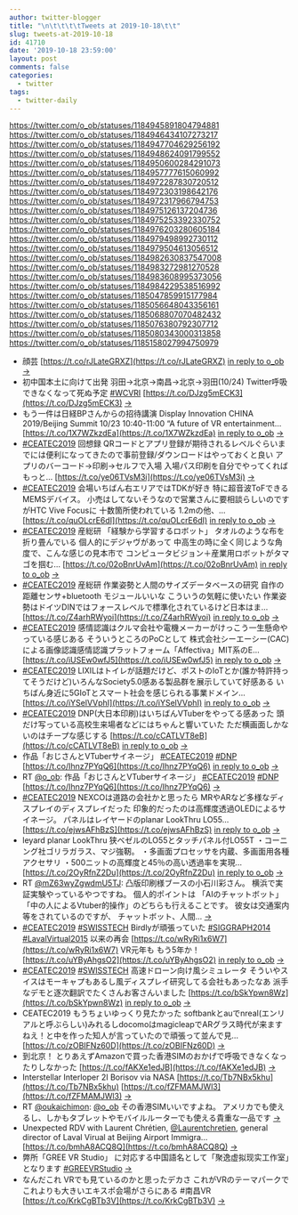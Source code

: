 ```yaml
---
author: twitter-blogger
title: "\n\t\t\t\tTweets at 2019-10-18\t\t"
slug: tweets-at-2019-10-18
id: 41710
date: '2019-10-18 23:59:00'
layout: post
comments: false
categories:
  - twitter
tags:
  - twitter-daily
---
```


https://twitter.com/o_ob/statuses/1184945891804794881 https://twitter.com/o_ob/statuses/1184946434107273217 https://twitter.com/o_ob/statuses/1184947704629256192 https://twitter.com/o_ob/statuses/1184948624091799552 https://twitter.com/o_ob/statuses/1184950600284291073 https://twitter.com/o_ob/statuses/1184957777615060992 https://twitter.com/o_ob/statuses/1184972287830720512 https://twitter.com/o_ob/statuses/1184972303198642176 https://twitter.com/o_ob/statuses/1184972317966794753 https://twitter.com/o_ob/statuses/1184975126137204736 https://twitter.com/o_ob/statuses/1184975253392330752 https://twitter.com/o_ob/statuses/1184976203280605184 https://twitter.com/o_ob/statuses/1184979498992730112 https://twitter.com/o_ob/statuses/1184979504613056512 https://twitter.com/o_ob/statuses/1184982630837547008 https://twitter.com/o_ob/statuses/1184983272981270528 https://twitter.com/o_ob/statuses/1184983608995373056 https://twitter.com/o_ob/statuses/1184984229538516992 https://twitter.com/o_ob/statuses/1185047859915177984 https://twitter.com/o_ob/statuses/1185056648043356161 https://twitter.com/o_ob/statuses/1185068807070482432 https://twitter.com/o_ob/statuses/1185076380792307712 https://twitter.com/o_ob/statuses/1185080343000313858 https://twitter.com/o_ob/statuses/1185158027994750979  

*   顔芸 [https://t.co/rJLateGRXZ](https://t.co/rJLateGRXZ) [in reply to o_ob](https://twitter.com/o_ob/statuses/1184828429666942976) [->](https://twitter.com/o_ob/statuses/1184945891804794881)
*   初中国本土に向けて出発 羽田→北京→南昌→北京→羽田(10/24) Twitter呼吸できなくなって死ぬ予定 [#WCVRI](https://twitter.com/search?q=%23WCVRI&src=hash) [https://t.co/DJzg5mECK3](https://t.co/DJzg5mECK3) [->](https://twitter.com/o_ob/statuses/1184946434107273217)
*   もう一件は日経BPさんからの招待講演 Display Innovation CHINA 2019/Beijing Summit 10/23 10:40-11:00 “A future of VR entertainment… [https://t.co/1X7WZkzdEa](https://t.co/1X7WZkzdEa) [in reply to o_ob](https://twitter.com/o_ob/statuses/1184946434107273217) [->](https://twitter.com/o_ob/statuses/1184947704629256192)
*   [#CEATEC2019](https://twitter.com/search?q=%23CEATEC2019&src=hash) 回想録 QRコードとアプリ登録が期待されるレベルぐらいまでには便利になってきたので事前登録/ダウンロードはやっておくと良い アプリのバーコード→印刷→セルフで入場 入場パス印刷を自分でやってくればもっと… [https://t.co/ye06TVsM3i](https://t.co/ye06TVsM3i) [->](https://twitter.com/o_ob/statuses/1184948624091799552)
*   [#CEATEC2019](https://twitter.com/search?q=%23CEATEC2019&src=hash) 会場いちばん右エリアではTDKが好き 特に超音波ToFできるMEMSデバイス。 小売はしてないそうなので営業さんに要相談らしいのですがHTC Vive Focusに 十数箇所使われている 1.2mの他、… [https://t.co/quOLcrE6dI](https://t.co/quOLcrE6dI) [in reply to o_ob](https://twitter.com/o_ob/statuses/1184948624091799552) [->](https://twitter.com/o_ob/statuses/1184950600284291073)
*   [#CEATEC2019](https://twitter.com/search?q=%23CEATEC2019&src=hash) 産総研 「経験から学習するロボット」 タオルのような布を折り畳んでいる 個人的にデジャヴがあって 中高生の時に全く同じような角度で、こんな感じの見本市で コンピュータビジョン＋産業用ロボットがタマゴを掴む… [https://t.co/02oBnrUvAm](https://t.co/02oBnrUvAm) [in reply to o_ob](https://twitter.com/o_ob/statuses/1184948624091799552) [->](https://twitter.com/o_ob/statuses/1184957777615060992)
*   [#CEATEC2019](https://twitter.com/search?q=%23CEATEC2019&src=hash) 産総研 作業姿勢と人間のサイズデータベースの研究 自作の距離センサ+bluetooth モジュールいいな こういうの気軽に使いたい 作業姿勢はドイツDINではフォースレベルで標準化されているけど日本はま… [https://t.co/Z4arhRWyoi](https://t.co/Z4arhRWyoi) [in reply to o_ob](https://twitter.com/o_ob/statuses/1184957777615060992) [->](https://twitter.com/o_ob/statuses/1184972287830720512)
*   [#CEATEC2019](https://twitter.com/search?q=%23CEATEC2019&src=hash) 感情認識はクルマ会社や電機メーカーがけっこう一生懸命やっている感じある そういうところのPoCとして 株式会社シーエーシー(CAC)による画像認識感情認識プラットフォーム「Affectiva」MIT系のE… [https://t.co/iUSEw0wfJ5](https://t.co/iUSEw0wfJ5) [in reply to o_ob](https://twitter.com/o_ob/statuses/1184972287830720512) [->](https://twitter.com/o_ob/statuses/1184972303198642176)
*   [#CEATEC2019](https://twitter.com/search?q=%23CEATEC2019&src=hash) LIXILはトイレが話題だけど、ポストのIoTとか(誰か特許持ってそうだけど)いろんなSociety5.0感ある製品群を展示していて好感ある いちばん身近に5GIoTとスマート社会を感じられる事業ドメイン… [https://t.co/iYSelVVphI](https://t.co/iYSelVVphI) [in reply to o_ob](https://twitter.com/o_ob/statuses/1184972303198642176) [->](https://twitter.com/o_ob/statuses/1184972317966794753)
*   [#CEATEC2019](https://twitter.com/search?q=%23CEATEC2019&src=hash) DNP(大日本印刷)はいちばんVTuberをやってる感あった 頭だけ写っている高校生来場者などにはちゃんと響いていた ただ横画面しかないのはチープな感じする [https://t.co/cCATLVT8eB](https://t.co/cCATLVT8eB) [in reply to o_ob](https://twitter.com/o_ob/statuses/1184948624091799552) [->](https://twitter.com/o_ob/statuses/1184975126137204736)
*   作品「おじさんとVTuberサイネージ」 [#CEATEC2019](https://twitter.com/search?q=%23CEATEC2019&src=hash) [#DNP](https://twitter.com/search?q=%23DNP&src=hash) [https://t.co/Ihnz7PYqQ6](https://t.co/Ihnz7PYqQ6) [in reply to o_ob](https://twitter.com/o_ob/statuses/1184975126137204736) [->](https://twitter.com/o_ob/statuses/1184975253392330752)
*   RT [@o_ob](https://twitter.com/o_ob): 作品「おじさんとVTuberサイネージ」 [#CEATEC2019](https://twitter.com/search?q=%23CEATEC2019&src=hash) [#DNP](https://twitter.com/search?q=%23DNP&src=hash) [https://t.co/Ihnz7PYqQ6](https://t.co/Ihnz7PYqQ6) [->](https://twitter.com/o_ob/statuses/1184976203280605184)
*   [#CEATEC2019](https://twitter.com/search?q=%23CEATEC2019&src=hash) NEXCOは道路の会社かと思ったら MRやARなど多様なディスプレイのディスプレイだった 印象的だったのは高輝度透過OLEDによるサイネージ。 パネルはレイヤードのplanar LookThru LO55… [https://t.co/ejwsAFhBzS](https://t.co/ejwsAFhBzS) [in reply to o_ob](https://twitter.com/o_ob/statuses/1184948624091799552) [->](https://twitter.com/o_ob/statuses/1184979498992730112)
*   leyard planar LookThru 狭ベゼルのLO55とタッチパネル付LO55T ・コーニング社ゴリラガラス、マジ強靭。 ・多画面プロセッサを内蔵、多画面用各種アクセサリ ・500ニットの高輝度と45％の高い透過率を実現… [https://t.co/2OyRfnZ2Du](https://t.co/2OyRfnZ2Du) [in reply to o_ob](https://twitter.com/o_ob/statuses/1184979498992730112) [->](https://twitter.com/o_ob/statuses/1184979504613056512)
*   RT [@mZ63wyZgwdmU5TJ](https://twitter.com/mZ63wyZgwdmU5TJ): 凸版印刷様ブースの小石川彩さん。 横浜で実証実験やっているやつですね。 個人的ポイントは 「AIのチャットボット」「中の人によるVtuber的操作」のどちらも行えることです。 彼女は交通案内等をされているのですが、 チャットボット、人間… [->](https://twitter.com/o_ob/statuses/1184982630837547008)
*   [#CEATEC2019](https://twitter.com/search?q=%23CEATEC2019&src=hash) [#SWISSTECH](https://twitter.com/search?q=%23SWISSTECH&src=hash) Birdlyが頑張っていた [#SIGGRAPH2014](https://twitter.com/search?q=%23SIGGRAPH2014&src=hash) [#LavalVirtual2015](https://twitter.com/search?q=%23LavalVirtual2015&src=hash) 以来の再会 [https://t.co/wRyRi1x6W7](https://t.co/wRyRi1x6W7) VR元年も もう5年か！ [https://t.co/uYByAhgsO2](https://t.co/uYByAhgsO2) [in reply to o_ob](https://twitter.com/o_ob/statuses/1184948624091799552) [->](https://twitter.com/o_ob/statuses/1184983272981270528)
*   [#CEATEC2019](https://twitter.com/search?q=%23CEATEC2019&src=hash) [#SWISSTECH](https://twitter.com/search?q=%23SWISSTECH&src=hash) 高速ドローン向け風シミュレータ そういやスイスはモーキャプもあるし風ディスプレイ研究してる会社もあったなあ 派手なデモと逐次翻訳でたくさんお客さんいました [https://t.co/bSkYpwn8Wz](https://t.co/bSkYpwn8Wz) [in reply to o_ob](https://twitter.com/o_ob/statuses/1184983272981270528) [->](https://twitter.com/o_ob/statuses/1184983608995373056)
*   CEATEC2019 もうちょいゆっくり見たかった softbankとauでnreal(エンリアルと呼ぶらしい)みれるしdocomoはmagicleapでARグラス時代が来ますねえ！と中を作った知人が言っていたので頑張って並んで見… [https://t.co/zOBIFNz60D](https://t.co/zOBIFNz60D) [->](https://twitter.com/o_ob/statuses/1184984229538516992)
*   到北京！ とりあえずAmazonで買った香港SIMのおかげで呼吸できなくなったりしなかった [https://t.co/fAKXe1edJB](https://t.co/fAKXe1edJB) [->](https://twitter.com/o_ob/statuses/1185047859915177984)
*   Interstellar Interloper 2I Borisov via NASA [https://t.co/Tb7NBx5khu](https://t.co/Tb7NBx5khu) [https://t.co/fZFMAMJWl3](https://t.co/fZFMAMJWl3) [->](https://twitter.com/o_ob/statuses/1185056648043356161)
*   RT [@oukaichimon](https://twitter.com/oukaichimon): [@o_ob](https://twitter.com/o_ob) その香港SIMいいですよね。 アメリカでも使えるし、しかもタブレットやモバイルルーターでも使える貴重な一品です [->](https://twitter.com/o_ob/statuses/1185068807070482432)
*   Unexpected RDV with Laurent Chrétien, [@Laurentchretien](https://twitter.com/Laurentchretien), general director of Laval Virual at Beijing Airport Immigra… [https://t.co/bmhA8ACQ8Q](https://t.co/bmhA8ACQ8Q) [->](https://twitter.com/o_ob/statuses/1185076380792307712)
*   弊所「GREE VR Studio」 に対応する中国語名として「聚逸虚拟现实工作室」となります [#GREEVRStudio](https://twitter.com/search?q=%23GREEVRStudio&src=hash) [->](https://twitter.com/o_ob/statuses/1185080343000313858)
*   なんだこれ VRでも見ているのかと思ったデカさ これがVRのテーマパークで これよりも大きいエキスポ会場がさらにある #南昌VR [https://t.co/KrkCgBTb3V](https://t.co/KrkCgBTb3V) [->](https://twitter.com/o_ob/statuses/1185158027994750979)